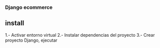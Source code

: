 ### Django ecommerce

## install
1.- Activar entorno virtual
2.- Instalar dependencias del proyecto
3.- Crear proyecto Django, ejecutar